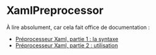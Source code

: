 # XamlPreprocessor

À lire absolument, car cela fait office de documentation :
* [Préprocesseur Xaml, partie 1 : la syntaxe](https://netspring.wordpress.com/2013/05/15/preprocesseur-xaml-partie-1-la-syntaxe/)
* [Préprocesseur Xaml, partie 2 : utilisation](https://netspring.wordpress.com/2013/05/19/preprocesseur-xaml-partie-2-utilisation/)
